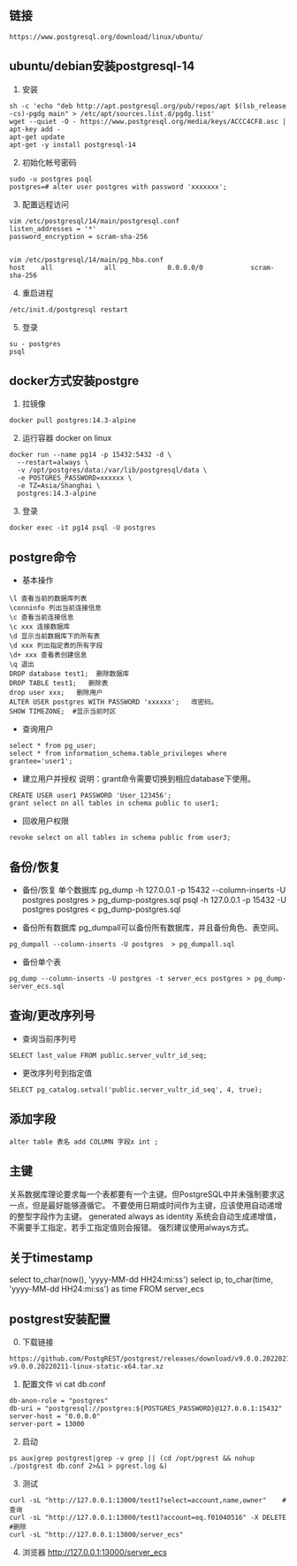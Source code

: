 ## 链接
```
https://www.postgresql.org/download/linux/ubuntu/
```

## ubuntu/debian安装postgresql-14

1. 安装
```
sh -c 'echo "deb http://apt.postgresql.org/pub/repos/apt $(lsb_release -cs)-pgdg main" > /etc/apt/sources.list.d/pgdg.list'
wget --quiet -O - https://www.postgresql.org/media/keys/ACCC4CF8.asc | apt-key add -
apt-get update
apt-get -y install postgresql-14 
```
2. 初始化帐号密码
```
sudo -u postgres psql
postgres=# alter user postgres with password 'xxxxxxx';
```

3. 配置远程访问
```
vim /etc/postgresql/14/main/postgresql.conf
listen_addresses = '*'
password_encryption = scram-sha-256


vim /etc/postgresql/14/main/pg_hba.conf
host    all             all             0.0.0.0/0            scram-sha-256
```
4. 重启进程
```
/etc/init.d/postgresql restart
```

5. 登录
```
su - postgres
psql
```

## docker方式安装postgre
1. 拉镜像
```
docker pull postgres:14.3-alpine
```

2. 运行容器
docker on linux
```
docker run --name pg14 -p 15432:5432 -d \
  --restart=always \
  -v /opt/postgres/data:/var/lib/postgresql/data \
  -e POSTGRES_PASSWORD=xxxxxx \
  -e TZ=Asia/Shanghai \
  postgres:14.3-alpine
```
3. 登录
```
docker exec -it pg14 psql -U postgres
```

## postgre命令
- 基本操作
```
\l 查看当前的数据库列表
\conninfo 列出当前连接信息
\c 查看当前连接信息
\c xxx 连接数据库
\d 显示当前数据库下的所有表
\d xxx 列出指定表的所有字段
\d+ xxx 查看表创建信息
\q 退出
DROP database test1;  删除数据库
DROP TABLE test1;   删除表
drop user xxx;   删除用户
ALTER USER postgres WITH PASSWORD 'xxxxxx';   改密码。
SHOW TIMEZONE;  #显示当前时区
```

- 查询用户
```
select * from pg_user;
select * from information_schema.table_privileges where grantee='user1';
```

- 建立用户并授权
说明：grant命令需要切换到相应database下使用。
```
CREATE USER user1 PASSWORD 'User_123456';
grant select on all tables in schema public to user1;
```

- 回收用户权限
```
revoke select on all tables in schema public from user3;
```
## 备份/恢复
- 备份/恢复 单个数据库
pg_dump -h 127.0.0.1 -p 15432 --column-inserts -U postgres postgres > pg_dump-postgres.sql
psql -h 127.0.0.1 -p 15432 -U postgres postgres < pg_dump-postgres.sql


- 备份所有数据库
pg_dumpall可以备份所有数据库，并且备份角色、表空间。
```
pg_dumpall --column-inserts -U postgres  > pg_dumpall.sql
```

- 备份单个表
```
pg_dump --column-inserts -U postgres -t server_ecs postgres > pg_dump-server_ecs.sql
```


## 查询/更改序列号
- 查询当前序列号
```
SELECT last_value FROM public.server_vultr_id_seq;
```

- 更改序列号到指定值
```
SELECT pg_catalog.setval('public.server_vultr_id_seq', 4, true);
```

## 添加字段
```
alter table 表名 add COLUMN 字段x int ;
```

## 主键
关系数据库理论要求每一个表都要有一个主键。但PostgreSQL中并未强制要求这一点，但是最好能够遵循它。
不要使用日期或时间作为主键，应该使用自动递增的整型字段作为主键。
generated always as identity 系统会自动生成递增值，不需要手工指定，若手工指定值则会报错。
强烈建议使用always方式。

## 关于timestamp
select to_char(now(), 'yyyy-MM-dd HH24:mi:ss')
select ip, to_char(time, 'yyyy-MM-dd HH24:mi:ss') as time FROM server_ecs


## postgrest安装配置
0. 下载链接
```
https://github.com/PostgREST/postgrest/releases/download/v9.0.0.20220211/postgrest-v9.0.0.20220211-linux-static-x64.tar.xz
```

1. 配置文件
vi  cat db.conf 
```
db-anon-role = "postgres"
db-uri = "postgresql://postgres:${POSTGRES_PASSWORD}@127.0.0.1:15432"
server-host = "0.0.0.0"
server-port = 13000
```

2. 启动
```
ps aux|grep postgrest|grep -v grep || (cd /opt/pgrest && nohup ./postgrest db.conf 2>&1 > pgrest.log &)

```

3. 测试
```
curl -sL "http://127.0.0.1:13000/test1?select=account,name,owner"    #查询
curl -sL "http://127.0.0.1:13000/test1?account=eq.f01040516" -X DELETE    #删除
curl -sL "http://127.0.0.1:13000/server_ecs"   
```
4. 浏览器
http://127.0.0.1:13000/server_ecs


